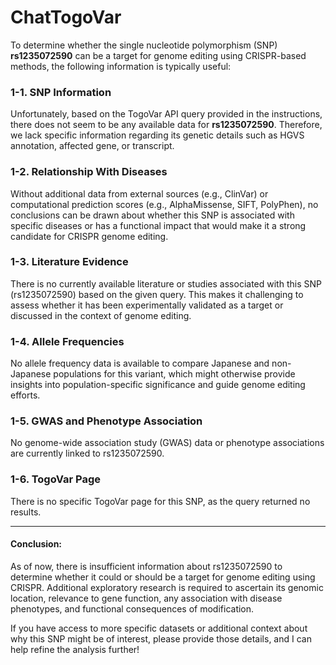 # ChatTogoVar

To determine whether the single nucleotide polymorphism (SNP) **rs1235072590** can be a target for genome editing using CRISPR-based methods, the following information is typically useful:

### 1-1. SNP Information
Unfortunately, based on the TogoVar API query provided in the instructions, there does not seem to be any available data for **rs1235072590**. Therefore, we lack specific information regarding its genetic details such as HGVS annotation, affected gene, or transcript.

### 1-2. Relationship With Diseases
Without additional data from external sources (e.g., ClinVar) or computational prediction scores (e.g., AlphaMissense, SIFT, PolyPhen), no conclusions can be drawn about whether this SNP is associated with specific diseases or has a functional impact that would make it a strong candidate for CRISPR genome editing.

### 1-3. Literature Evidence
There is no currently available literature or studies associated with this SNP (rs1235072590) based on the given query. This makes it challenging to assess whether it has been experimentally validated as a target or discussed in the context of genome editing.

### 1-4. Allele Frequencies
No allele frequency data is available to compare Japanese and non-Japanese populations for this variant, which might otherwise provide insights into population-specific significance and guide genome editing efforts.

### 1-5. GWAS and Phenotype Association
No genome-wide association study (GWAS) data or phenotype associations are currently linked to rs1235072590.

### 1-6. TogoVar Page
There is no specific TogoVar page for this SNP, as the query returned no results.

---

#### Conclusion:
As of now, there is insufficient information about rs1235072590 to determine whether it could or should be a target for genome editing using CRISPR. Additional exploratory research is required to ascertain its genomic location, relevance to gene function, any association with disease phenotypes, and functional consequences of modification.

If you have access to more specific datasets or additional context about why this SNP might be of interest, please provide those details, and I can help refine the analysis further!